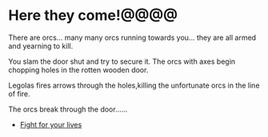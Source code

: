 # **Here they come!@@@@**

 There are orcs... many many orcs running towards you... they are all armed and yearning to kill.

 You slam the door shut and try to secure it.  The orcs with axes begin chopping holes in the rotten wooden door.

 Legolas fires arrows through the holes,killing the unfortunate orcs in the line of fire.

 The orcs break through the door......

 - [Fight for your lives](../17/17.md)
 

  
 


  
 
